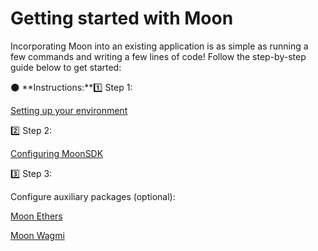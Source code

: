 # Getting started with Moon

Incorporating Moon into an existing application is as simple as running a few commands and writing a few lines of code! Follow the step-by-step guide below to get started:

🌑 \*\*Instructions:\*\*1️⃣ Step 1:

[Setting up your environment](setting-up-your-environment-32b57ad944024d15820170ee8ae42214.md)

2️⃣ Step 2:

[Configuring MoonSDK](configuring-moonsdk-e55c9e70464c4515ae898ff3cc1a9a1d.md)

3️⃣ Step 3:

Configure auxiliary packages (optional):

[Moon Ethers](../additional-moon-packages-7ca327c0bb2846d88b8ba5bc6caeaead/moon-ethers-f381fbf881c647e1aab3d43fb4ad0600/)

[Moon Wagmi](../additional-moon-packages-7ca327c0bb2846d88b8ba5bc6caeaead/moon-wagmi-3d44fd4699594c2397129482dc52589f.md)
